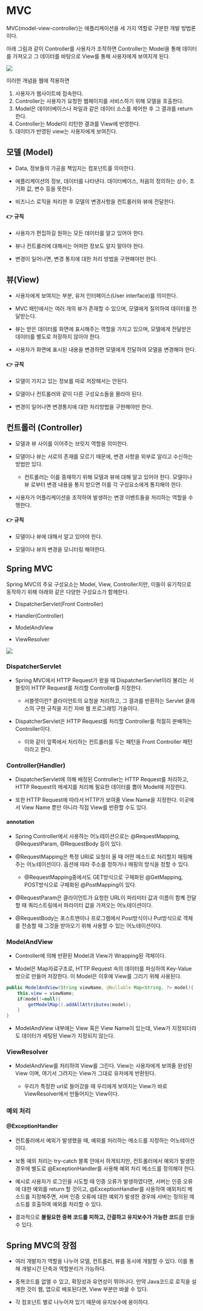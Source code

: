 # MVC

MVC(model-view-controller)는 애플리케이션을 세 가지 역할로 구분한 개발 방법론이다. 

아래 그림과 같이 Controller를 사용자가 조작하면 Controller는 Model을 통해 데이터를 가져오고 그 데이터를 바탕으로 View를 통해 사용자에게 보여지게 된다.

<img src ='https://img1.daumcdn.net/thumb/R1280x0/?scode=mtistory2&fname=https%3A%2F%2Fblog.kakaocdn.net%2Fdn%2FbDpdks%2FbtrjV9EuRJ3%2FegwkkBELr5i0oYOv4t9Qy1%2Fimg.png'>

이러한 개념을 웹에 적용하면

1. 사용자가 웹사이트에 접속한다.
2. Controller는 사용자가 요청한 웹페이지를 서비스하기 위해 모델을 호출한다.
3. Model은 데이터베이스나 파일과 같은 데이터 소스를 제어한 후 그 결과를 return 한다.
4. Controller는 Model이 리턴한 결과를 View에 반영한다.
5. 데이터가 반영된 view는 사용자에게 보여진다.

## 모델 (Model)

* Data, 정보들의 가공을 책임지는 컴포넌트를 의미한다.

* 에플리케이션의 정보, 데이터를 나타낸다. 데이터베이스, 처음의 정의하는 상수, 초기화 값, 변수 등을 뜻한다.

* 비즈니스 로직을 처리한 후 모델의 변경사항을 컨트롤러와 뷰에 전달한다.

#### 👉 규칙

* 사용자가 편집하길 원하는 모든 데이터를 알고 있어야 한다.

* 뷰나 컨트롤러에 대해서는 어떠한 정보도 알지 말아야 한다.

* 변경이 일어나면, 변경 통지에 대한 처리 방법을 구현해야만 한다.

## 뷰(View)

* 사용자에게 보여지는 부분, 유저 인터페이스(User interface)를 의미한다.

* MVC 패턴에서는 여러 개의 뷰가 존재할 수 있으며, 모델에게 질의하여 데이터를 전달받는다.

* 뷰는 받은 데이터를 화면에 표시해주는 역할을 가지고 있으며, 모델에게 전달받은 데이터를 별도로 저장하지 않아야 한다. 

* 사용자가 화면에 표시된 내용을 변경하면 모델에게 전달하여 모델을 변경해야 한다.

#### 👉 규칙 

* 모델이 가지고 있는 정보를 따로 저장해서는 안된다.

* 모델이나 컨트롤러와 같이 다른 구성요소들을 몰라야 된다.

* 변경이 일어나면 변경통지에 대한 처리방법을 구현해야만 한다.

## 컨트롤러 (Controller)

* 모델과 뷰 사이를 이어주는 브릿지 역할을 의미한다.

* 모델이나 뷰는 서로의 존재를 모르기 때문에, 변경 사항을 외부로 알리고 수신하는 방법만 있다.

    * 컨트롤러는 이를 중재하기 위해 모델과 뷰에 대해 알고 있어야 한다. 모델이나 뷰 로부터 변경 내용을 통지 받으면 이를 각 구성요소에게 통지해야 한다.

* 사용자가 어플리케이션을 조작하여 발생하는 변경 이벤트들을 처리하는 역할을 수행한다.

#### 👉 규칙

* 모델이나 뷰에 대해서 알고 있어야 한다.

* 모델이나 뷰의 변경을 모니터링 해야한다.

## Spring MVC

Spring MVC의 주요 구성요소는 Model, View, Controller지만, 이들이 유기적으로 동작하기 위해 아래와 같은 다양한 구성요소가 함께한다.

* DispatcherServlet(Front Controller)

* Handler(Controller)

* ModelAndView

* ViewResolver

<img src ='https://blog.kakaocdn.net/dn/bBqbyV/btrsysIeeyv/WP43RUhxvA9rQVmBfUQZHK/img.png'>

### DispatcherServlet

* Spring MVC에서 HTTP Request가 왔을 때 DispatcherServlet이라 불리는 서블릿이 HTTP Request를 처리할 Controller를 지정한다.

    * 서블렛이란?   클라이언트의 요청을 처리하고, 그 결과를 반환하는 Servlet 클래스의 구현 규칙을 지킨 자바 웹 프로그래밍 기술이다.

* DispatcherServlet은 HTTP Request를 처리할 Controller를 적절히 분배하는 Controller이다.

    * 이와 같이 앞쪽에서 처리하는 컨트롤러를 두는 패턴을 Front Controller 패턴이라고 한다.

### Controller(Handler)

* DispatcherServlet에 의해 배정된 Controller는 HTTP Request를 처리하고, HTTP Request의 메세지를 처리해 필요한 데이터를 뽑아 Model에 저장한다.

* 또한 HTTP Request에 따라서 HTTP가 보여줄 View Name을 지정한다. 이곳에서 View Name 뿐만 아니라 직접 View를 반환할 수도 있다.

#### annotation

* Spring Controller에서 사용하는 어노테이션으로는 @RequestMapping, @RequestParam, @RequestBody 등이 있다.

* @RequestMapping은 특정 URI로 요청이 올 때 어떤 메소드로 처리할지 매핑해주는 어노테이션이다. 옵션에 따라 주소를 정하거나 매핑의 방식을 정할 수 있다.

    * @RequestMapping중에서도 GET방식으로 구체화된 @GetMapping, POST방식으로 구체화된 @PostMapping이 있다.

* @RequestParam은 클라이언트가 요청한 URL이 파라미터 값과 이름이 함꼐 전달할 때 쿼리스트링에서 파라미터 값을 가져오는 어노테이션이다.

* @RequestBody는 포스트맨이나 프로그램에서 Post방식이나 Put방식으로 객체를 전송할 때 그것을 받아오기 위해 사용할 수 있는 어노테이션이다.

### ModelAndView

* Controller에 의해 반환된 Model과 View가 Wrapping된 객체이다.

* Model은 Map자료구조로, HTTP Request 속의 데이터를 파싱하여 Key-Value 쌍으로 만들어 저장한다. 이 Model은 이후에 View를 그리기 위해 사용된다.

```java 
public ModelAndView(String viewName, @Nullable Map<String, ?> model){
    this.view = viewName;
    if(model!=null){
        getModelMap().addAllAttributes(model);
    }
}
```

* ModelAndView 내부에는 View 혹은 View Name이 있는데, View가 지정되더라도 데이터가 세팅된 View가 지정되지 않는다.

### ViewResolver

* ModelAndView를 처리하여 View를 그린다. View는 사용자에게 보여줄 완성된 View 이며, 여기서 그려지는 View가 그대로 유저에게 반환된다.

    * 우리가 특정한 url로 들어갔을 때 우리에게 보여지는 View가 바로 ViewResolver에서 만들어지는 View이다.

### 예외 처리

#### @ExceptionHandler

* 컨트롤러에서 예외가 발생했을 때, 예외를 처리하는 메소드를 지정하는 어노테이션이다.

* 보통 예외 처리는 try-catch 블록 안에서 하게되지만, 컨트롤러에서 예외가 발생한 경우에 별도로 @ExceptionHandler를 사용해 예외 처리 메소드를 정의해야 한다.

* 예시로 사용자가 로그인을 시도할 때 인증 오류가 발생하였다면, 서버는 인증 오류에 대한 예외를 return 할 것이고, @ExceptionHandler를 사용하여 예외처리 메소드를 지정해주면, 서버 인증 오류에 대한 예외가 발생한 경우에 서버는 정의된 메소드를 호출하여 예외를 처리할 수 있다.

* 결과적으로 **불필요한 중복 코드를 피하고, 간결하고 유지보수가 가능한 코드**를 만들 수 있다.

## Spring MVC의 장점

* 여러 개발자가 역할을 나누어 모델, 컨트롤러, 뷰를 동시에 개발할 수 있다. 이를 통해 개발시간 단축과 역할분리가 가능하다.

* 중복코드를 없앨 수 있고, 확장성과 유연성이 뛰어나다. 만약 Java코드로 로직을 설계한 것이 웹, 앱으로 배포된다면, View 부분만 바꿀 수 있다.

* 각 컴포넌트 별로 나누어져 있기 때문에 유지보수에 용이하다.
